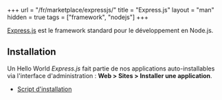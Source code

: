 +++
url = "/fr/marketplace/expressjs/"
title = "Express.js"
layout = "man"
hidden = true
tags = ["framework", "nodejs"]
+++

[Express.js](http://expressjs.com/) est le framework standard pour le développement en Node.js.

## Installation

Un Hello World *Express.js* fait partie de nos applications auto-installables via l'interface d'administration : **Web > Sites > Installer une application**.

- [Script d'installation](https://admin.alwaysdata.com/site/application/script/22/detail/)
